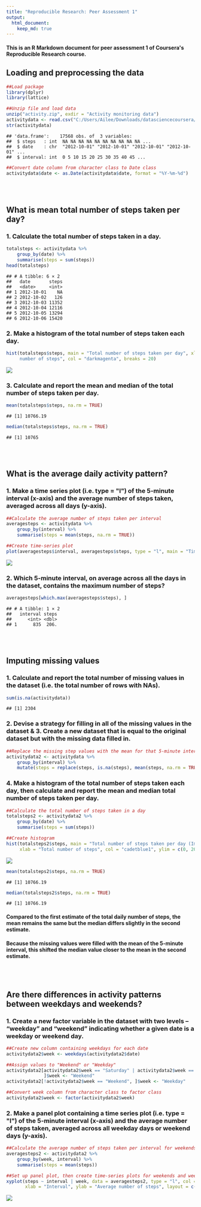 ```yaml
---
title: "Reproducible Research: Peer Assessment 1"
output: 
  html_document:
    keep_md: true
---
```


#### This is an R Markdown document for peer assessment 1 of Coursera's Reproducible Research course.

## Loading and preprocessing the data

```r
##Load package
library(dplyr)
library(lattice)
```


```r
##Unzip file and load data
unzip("activity.zip", exdir = "Activity monitoring data")
activitydata <- read.csv("C:/Users/Ailee/Downloads/datasciencecoursera/Course 5/Activity monitoring data/Activity monitoring data/activity.csv")
str(activitydata)
```

```
## 'data.frame':	17568 obs. of  3 variables:
##  $ steps   : int  NA NA NA NA NA NA NA NA NA NA ...
##  $ date    : chr  "2012-10-01" "2012-10-01" "2012-10-01" "2012-10-01" ...
##  $ interval: int  0 5 10 15 20 25 30 35 40 45 ...
```

```r
##Convert date column from character class to Date class
activitydata$date <- as.Date(activitydata$date, format = "%Y-%m-%d")
```
<br/><br/>

## What is mean total number of steps taken per day?
### 1. Calculate the total number of steps taken in a day.

```r
totalsteps <- activitydata %>% 
    group_by(date) %>% 
    summarise(steps = sum(steps))
head(totalsteps)
```

```
## # A tibble: 6 × 2
##   date       steps
##   <date>     <int>
## 1 2012-10-01    NA
## 2 2012-10-02   126
## 3 2012-10-03 11352
## 4 2012-10-04 12116
## 5 2012-10-05 13294
## 6 2012-10-06 15420
```

### 2. Make a histogram of the total number of steps taken each day.

```r
hist(totalsteps$steps, main = "Total number of steps taken per day", xlab = "Total
     number of steps", col = "darkmagenta", breaks = 20)
```

![](PA1_template_files/figure-html/unnamed-chunk-4-1.png)<!-- -->

### 3. Calculate and report the mean and median of the total number of steps taken per day.

```r
mean(totalsteps$steps, na.rm = TRUE)
```

```
## [1] 10766.19
```

```r
median(totalsteps$steps, na.rm = TRUE)
```

```
## [1] 10765
```
<br/><br/>

## What is the average daily activity pattern?
### 1. Make a time series plot (i.e. type = "l") of the 5-minute interval (x-axis) and the average number of steps taken, averaged across all days (y-axis).

```r
##Calculate the average number of steps taken per interval
averagesteps <- activitydata %>% 
    group_by(interval) %>% 
    summarise(steps = mean(steps, na.rm = TRUE))

##Create time-series plot
plot(averagesteps$interval, averagesteps$steps, type = "l", main = "Time-series plot of average number of steps taken \n at 5-minute intervals, across all days", xlab = "Interval", ylab = "Average number of steps")
```

![](PA1_template_files/figure-html/unnamed-chunk-6-1.png)<!-- -->

### 2. Which 5-minute interval, on average across all the days in the dataset, contains the maximum number of steps?

```r
averagesteps[which.max(averagesteps$steps), ]
```

```
## # A tibble: 1 × 2
##   interval steps
##      <int> <dbl>
## 1      835  206.
```
<br/><br/>

## Imputing missing values
### 1. Calculate and report the total number of missing values in the dataset (i.e. the total number of rows with NAs).

```r
sum(is.na(activitydata))
```

```
## [1] 2304
```

### 2. Devise a strategy for filling in all of the missing values in the dataset & 3. Create a new dataset that is equal to the original dataset but with the missing data filled in.

```r
##Replace the missing step values with the mean for that 5-minute interval, then assign it to a new dataset
activitydata2 <- activitydata %>% 
    group_by(interval) %>% 
    mutate(steps = replace(steps, is.na(steps), mean(steps, na.rm = TRUE)))
```

### 4. Make a histogram of the total number of steps taken each day, then calculate and report the mean and median total number of steps taken per day.

```r
##Calculate the total number of steps taken in a day
totalsteps2 <- activitydata2 %>% 
    group_by(date) %>% 
    summarise(steps = sum(steps))

##Create histogram
hist(totalsteps2$steps, main = "Total number of steps taken per day (Imputed)", 
     xlab = "Total number of steps", col = "cadetblue1", ylim = c(0, 20), breaks = 20)
```

![](PA1_template_files/figure-html/unnamed-chunk-10-1.png)<!-- -->

```r
mean(totalsteps2$steps, na.rm = TRUE)
```

```
## [1] 10766.19
```

```r
median(totalsteps2$steps, na.rm = TRUE)
```

```
## [1] 10766.19
```
#### Compared to the first estimate of the total daily number of steps, the mean remains the same but the median differs slightly in the second estimate.  
#### Because the missing values were filled with the mean of the 5-minute interval, this shifted the median value closer to the mean in the second estimate.
<br/><br/>

## Are there differences in activity patterns between weekdays and weekends?
### 1. Create a new factor variable in the dataset with two levels – “weekday” and “weekend” indicating whether a given date is a weekday or weekend day.

```r
##Create new column containing weekdays for each date
activitydata2$week <- weekdays(activitydata2$date)

##Assign values to "Weekend" or "Weekday"
activitydata2[activitydata2$week == "Saturday" | activitydata2$week == "Sunday", 
              ]$week <- "Weekend"
activitydata2[!activitydata2$week == "Weekend", ]$week <- "Weekday" 

##Convert week column from character class to factor class
activitydata2$week <- factor(activitydata2$week)
```
  
### 2. Make a panel plot containing a time series plot (i.e. type = "l") of the 5-minute interval (x-axis) and the average number of steps taken, averaged across all weekday days or weekend days (y-axis).

```r
##Calculate the average number of steps taken per interval for weekends and weekdays, then assign each to a new variable
averagesteps2 <- activitydata2 %>%
    group_by(week, interval) %>% 
    summarise(steps = mean(steps))

##Set up panel plot, then create time-series plots for weekends and weekdays
xyplot(steps ~ interval | week, data = averagesteps2, type = "l", col = "blue", 
       xlab = "Interval", ylab = "Average number of steps", layout = c(1, 2))
```

![](PA1_template_files/figure-html/unnamed-chunk-12-1.png)<!-- -->
